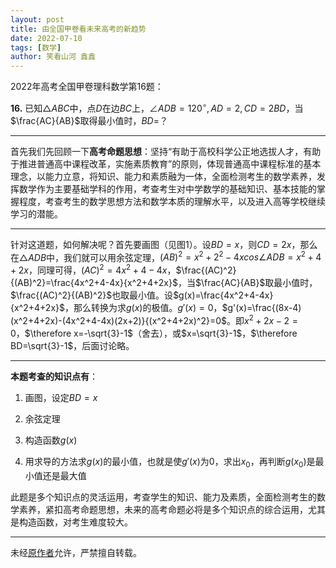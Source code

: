 ```yaml
---
layout: post
title: 由全国甲卷看未来高考的新趋势
date: 2022-07-10
tags: [数学]
author: 笑看山河 鑫鑫
---
```


2022年高考全国甲卷理科数学第16题：

**16.** 已知$\triangle ABC$中，点$D$在边$BC$上，$\angle ADB=120^{\circ},AD=2,CD=2BD$，当$\frac{AC}{AB}$取得最小值时，$BD$=？

---

首先我们先回顾一下**高考命题思想**：坚持“有助于高校科学公正地选拔人才，有助于推进普通高中课程改革，实施素质教育”的原则，体现普通高中课程标准的基本理念，以能力立意，将知识、能力和素质融为一体，全面检测考生的数学素养，发挥数学作为主要基础学科的作用，考查考生对中学数学的基础知识、基本技能的掌握程度，考查考生的数学思想方法和数学本质的理解水平，以及进入高等学校继续学习的潜能。

---

针对这道题，如何解决呢？首先要画图（见图1）。设$BD=x$，则$CD=2x$，那么在$\triangle ADB$中，我们就可以用余弦定理，$(AB)^2=x^2+2^2-4xcos \angle ADB=x^2+4+2x$，同理可得，$(AC)^2=4x^2+4-4x$，$\frac{(AC)^2}{(AB)^2}=\frac{4x^2+4-4x}{x^2+4+2x}$，当$\frac{AC}{AB}$取最小值时，$\frac{(AC)^2}{(AB)^2}$也取最小值。设$g(x)=\frac{4x^2+4-4x}{x^2+4+2x}$，那么转换为求$g(x)$的极值。$g'(x)=0$，$g'(x)=\frac{(8x-4)(x^2+4+2x)-(4x^2+4-4x)(2x+2)}{(x^2+4+2x)^2}=0$。即$x^2+2x-2=0$，$\therefore x=-\sqrt{3}-1$（舍去），或$x=\sqrt{3}-1$，$\therefore BD=\sqrt{3}-1$，后面讨论略。

---

**本题考查的知识点有**：

1. 画图，设定$BD=x$

2. 余弦定理

3. 构造函数$g(x)$

4. 用求导的方法求$g(x)$的最小值，也就是使$g'(x)$为0，求出$x_0$，再判断$g(x_0)$是最小值还是最大值

此题是多个知识点的灵活运用，考查学生的知识、能力及素质，全面检测考生的数学素养，紧扣高考命题思想，未来的高考命题必将是多个知识点的综合运用，尤其是构造函数，对考生难度较大。

---

未经[原作者](mailto:reprint@xilong.tk)允许，严禁擅自转载。
